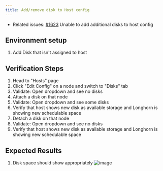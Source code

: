 ```yaml
---
title: Add/remove disk to Host config
---
```


* Related issues: [#1623](https://github.com/harvester/harvester/issues/1623) Unable to add additional disks to host config

## Environment setup
1. Add Disk that isn't assigned to host 

## Verification Steps
1. Head to "Hosts" page
1. Click "Edit Config" on a node and switch to "Disks" tab
1. Validate: Open dropdown and see no disks
1. Attach a disk on that node
1. Validate: Open dropdown and see some disks
1. Verify that host shows new disk as available storage and Longhorn is showing new schedulable space
1. Detach a disk on that node
1. Validate: Open dropdown and see no disks
1. Verify that host shows new disk as available storage and Longhorn is showing new schedulable space

## Expected Results
1. Disk space should show appropriately
![image](https://user-images.githubusercontent.com/83787952/146289651-3c8b8da7-5ba1-4a15-aa4f-32f24af4b8dc.png)